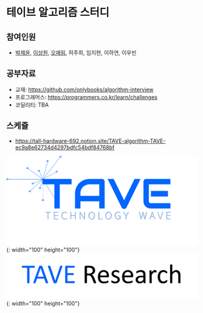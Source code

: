 # 테이브 알고리즘 스터디

## 참여인원

- [박제윤](http://jeiyoon.github.io/), [이상원](https://marshmellowon.github.io/), [오예림](https://yerimoh.github.io/), 허주희, 임지현, 이하연, 이우빈

## 공부자료

- 교재: https://github.com/onlybooks/algorithm-interview
- 프로그래머스: https://programmers.co.kr/learn/challenges
- 코딜리티: TBA

## 스케쥴

- https://tall-hardware-692.notion.site/TAVE-algorithm-TAVE-ec9a8e62734d4297bdfc54bdf84768bf

![l1](./imgs/logo_tave.png){: width="100" height="100"}
![l2](./imgs/logo_research.png){: width="100" height="100"}
